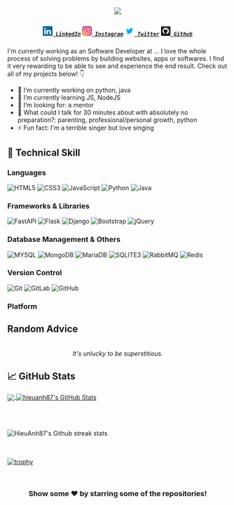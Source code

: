 <h1 align="center">
  <a href="https://git.io/typing-svg">
    <img src="https://readme-typing-svg.herokuapp.com?color=%2340A597&size=30&width=800&lines=Hello+World!+I+am+Doan+Anh+Hieu+👋;I+love+building+things+that+live+on+the+internet">
  </a>
</h1>

<h5 align="center">
  <code><a href="https://www.linkedin.com/in/hieuanh87/" title="LinkedIn Profile"><img width="22" src="images/linkedin.svg"> LinkedIn</a></code>
  <code><a href="https://www.instagram.com/_hanh.d/" title="Instagram Profile"><img width="22" src="images/instagram.svg"> Instagram</a></code>
  <code><a href="https://www.twitter.com/" title="Twitter Profile"><img width="22" src="images/twitter.svg"> Twitter</a></code>
  <code><a href="https://www.github.com/HieuAnh87/" title="Github Profile"><img width="22" src="images/github.svg"> Github</a></code>
</h5>

I'm currently working as an Software Developer at ... I love the whole process of solving problems by building websites, apps or softwares. I find it very rewarding to be able to see and experience the end result. Check out all of my projects below! 👇

- 🔭 I’m currently working on python, java
- 🌱 I’m currently learning JS, NodeJS
- 🤔 I’m looking for: a mentor
- 💬 What could I talk for 30 minutes about with absolutely no preparation?: parenting, professional/personal growth, python
- ⚡ Fun fact: I'm a terrible singer but love singing



## 🔧 Technical Skill
### **Languages**
![HTML5](https://img.shields.io/badge/html5-%23E34F26.svg?style=for-the-badge&logo=html5&logoColor=white) ![CSS3](https://img.shields.io/badge/css3-%231572B6.svg?style=for-the-badge&logo=css3&logoColor=white) ![JavaScript](https://img.shields.io/badge/javascript-%23323330.svg?style=for-the-badge&logo=javascript&logoColor=%23F7DF1E) 
![Python](https://img.shields.io/badge/python-3670A0?style=for-the-badge&logo=python&logoColor=ffdd54) ![Java](https://img.shields.io/badge/Java-ED8B00?style=for-the-badge&logo=openjdk&logoColor=white)

### **Frameworks & Libraries**
![FastAPI](https://img.shields.io/badge/FastAPI-009688?style=for-the-badge&logo=FastAPI&logoColor=white) ![Flask](https://img.shields.io/badge/flask-%23000.svg?style=for-the-badge&logo=flask&logoColor=white) ![Django](https://img.shields.io/badge/django-%23092E20.svg?style=for-the-badge&logo=django&logoColor=white)  ![Bootstrap](https://img.shields.io/badge/bootstrap-%23563D7C.svg?style=for-the-badge&logo=bootstrap&logoColor=white) ![jQuery](https://img.shields.io/badge/jquery-%230769AD.svg?style=for-the-badge&logo=jquery&logoColor=white)

### **Database Management & Others**
![MYSQL](https://img.shields.io/badge/MySQL-00000F?style=for-the-badge&logo=mysql&logoColor=white) ![MongoDB](https://img.shields.io/badge/MongoDB-%234ea94b.svg?style=for-the-badge&logo=mongodb&logoColor=white) ![MariaDB](https://img.shields.io/badge/MariaDB-003545?style=for-the-badge&logo=mariadb&logoColor=white) ![SQLITE3](https://img.shields.io/badge/SQLite-07405E?style=for-the-badge&logo=sqlite&logoColor=white) ![RabbitMQ](https://img.shields.io/badge/rabbitmq-%23FF6600.svg?&style=for-the-badge&logo=rabbitmq&logoColor=white) ![Redis](https://img.shields.io/badge/redis-%23DD0031.svg?&style=for-the-badge&logo=redis&logoColor=white
)
### **Version Control** 
![Git](https://img.shields.io/badge/git-%23F05033.svg?style=for-the-badge&logo=git&logoColor=white) ![GitLab](https://img.shields.io/badge/GitLab-330F63?style=for-the-badge&logo=gitlab&logoColor=white) ![GitHub](https://img.shields.io/badge/github-%23121011.svg?style=for-the-badge&logo=github&logoColor=white) 

### **Platform**




## Random Advice

<!-- ADVICE:START -->
<p align="center"><br><i>It's unlucky to be superstitious.</i><br></p>
<!-- ADVICE:END -->


## &#x1f4c8; GitHub Stats

<a href="https://github.com/HieuAnh87/hieuanh87">
  <img align="center" src="https://github-readme-stats.vercel.app/api/top-langs/?username=HieuAnh87&hide=java,html&title_color=ffffff&text_color=c9cacc&icon_color=2bbc8a&bg_color=1d1f21" />
</a>
<a href="https://github.com/HieuAnh87/hieuanh87">
  <img align="center" src="https://github-readme-stats.vercel.app/api?username=HieuAnh87&show_icons=true&line_height=27&count_private=true&title_color=ffffff&text_color=c9cacc&icon_color=2bbc8a&bg_color=1d1f21" alt="hieuanh87's GitHub Stats" />
</a>
<br/><br/>

<br/><br/>
![HieuAnh87's Github streak stats](https://github-readme-streak-stats.herokuapp.com/?user=HieuAnh87) 

<br><br>
[![trophy](https://github-profile-trophy.vercel.app/?username=HieuAnh87)](https://github.com/ryo-ma/github-profile-trophy)

<br/>

<div align="center">

<h3> Show some ❤️ by starring some of the repositories! </h3>

</div>
